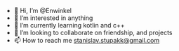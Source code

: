 - 👋 Hi, I’m @Enwinkel
- 👀 I’m interested in anything
- 🌱 I’m currently learning kotlin and c++
- 💞️ I’m looking to collaborate on friendship, and projects
- 📫 How to reach me stanislav.stupakk@gmail.com
